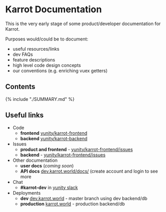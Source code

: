 # Karrot Documentation

This is the very early stage of some product/developer documentation for Karrot.

Purposes would/could be to document:
- useful resources/links
- dev FAQs
- feature descriptions
- high level code design concepts
- our conventions (e.g. enriching vuex getters)

## Contents

{% include "./SUMMARY.md" %}

## Useful links

- Code
  - **frontend** [yunity/karrot-frontend](https://github.com/yunity/karrot-frontend)
  - **backend** [yunity/karrot-backend](https://github.com/yunity/karrot-backend)
- Issues
  - **product and frontend** - [yunity/karrot-frontend/issues](https://github.com/yunity/karrot-frontend/issues)
  - **backend** - [yunity/karrot-frontend/issues](https://github.com/yunity/karrot-frontend/issues)
- Other documentation
  - **user docs** (_coming soon_)
  - **API docs** [dev.karrot.world/docs/](https://dev.karrot.world/docs/) (create account and login to see more
- Chat
  - **\#karrot-dev** in [yunity slack](https://slackin.yunity.org)
- Deployments
  - **dev** [dev.karrot.world](https://dev.karrot.world) - master branch using dev backend/db
  - **production** [karrot.world](https://karrot.world) -  production backend/db
